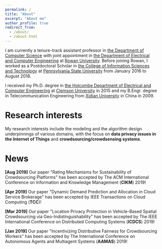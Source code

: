 ```yaml
---
permalink: /
title: "About"
excerpt: "About me"
author_profile: true
redirect_from: 
  - /about/
  - /about.html
---
```


I am currently a tenure-track assistant professor in [the Department of Computer Science](https://academics.rowan.edu/csm/departments/cs/index.html) with joint appointment in [the Department of Electrical and Computer Engineering](https://academics.rowan.edu/engineering/programs/electricalcomputer/index.html) at [Rowan University](https://www.rowan.edu/home/). Before joining Rowan, I worked as a Postdoctoral Scholar in [the College of Information Sciences and Technology](https://ist.psu.edu/) at [Pennsylvania State University](http://www.psu.edu/) from January 2016 to August 2018.

I received my Ph.D. degree in [the Holcombe Department of Electrical and Computer Engineering](http://www.clemson.edu/ces/departments/ece/) at [Clemson University](http://www.clemson.edu/) in 2015 and my B.Engr. degree in Telecommunication Engineering from [Xidian University](http://www.xidian.edu.cn/) in China in 2009.

Research interests
======
My research interests include the modeling and the algorithm design underpinnings of various domains, with the focus on **data privacy issues in the Internet of Things** and **crowdsourcing/crowdsensing systems**.

News
======

**[Aug 2019]** Our paper "Rating Mechanisms for Sustainability of Crowdsourcing Platforms" has been accepted by The ACM International Conference on Information and Knowledge Management (**CIKM**) 2019!

**[Apr 2019]** Our paper "Dynamic Demand Prediction and Allocation in Cloud Service Brokerage" has been accepted by IEEE Transactions on Cloud Computing (**TCC**)!

**[Mar 2019]** Our paper "Location Privacy Protection in Vehicle-Based Spatial Crowdsourcing via Geo-Indistinguishability" has been accepted by The IEEE International Conference on Distributed Computing Systems (**ICDCS**) 2019!

**[Jan 2019]** Our paper "Incentivizing Distributive Fairness for Crowdsourcing Workers" has been accepted by The International Conference on Autonomous Agents and Multiagent Systems (**AAMAS**) 2019!
